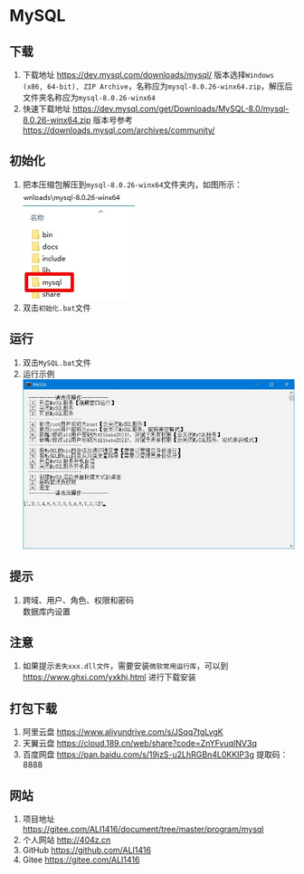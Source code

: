 # MySQL

## 下载
1. 下载地址 https://dev.mysql.com/downloads/mysql/ 版本选择`Windows (x86, 64-bit), ZIP Archive`，名称应为`mysql-8.0.26-winx64.zip`，解压后文件夹名称应为`mysql-8.0.26-winx64`
2. 快速下载地址 https://dev.mysql.com/get/Downloads/MySQL-8.0/mysql-8.0.26-winx64.zip 版本号参考 https://downloads.mysql.com/archives/community/

## 初始化
1. 把本压缩包解压到`mysql-8.0.26-winx64`文件夹内，如图所示：  
![初始化示例](img/初始化示例.jpg)
2. 双击`初始化.bat`文件

## 运行
1. 双击`MySQL.bat`文件
2. 运行示例  
![运行示例](img/运行示例.jpg)

## 提示
1. 跨域、用户、角色、权限和密码  
   数据库内设置

## 注意
1. 如果提示`丢失xxx.dll文件`，需要安装`微软常用运行库`，可以到 https://www.ghxi.com/yxkhj.html 进行下载安装

## 打包下载
1. 阿里云盘 https://www.aliyundrive.com/s/JSqq7tgLvgK
2. 天翼云盘 https://cloud.189.cn/web/share?code=ZnYFvuqINV3q
3. 百度网盘 https://pan.baidu.com/s/19jzS-u2LhRGBn4L0KKIP3g 提取码：8888

## 网站
1. 项目地址 https://gitee.com/ALI1416/document/tree/master/program/mysql
2. 个人网站 http://404z.cn
3. GitHub https://github.com/ALI1416
4. Gitee https://gitee.com/ALI1416
